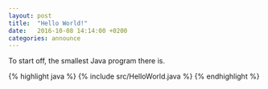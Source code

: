```yaml
---
layout: post
title:  "Hello World!"
date:   2016-10-08 14:14:00 +0200
categories: announce
---
```


To start off, the smallest Java program there is.

{% highlight java %}
{% include src/HelloWorld.java %}
{% endhighlight %}

